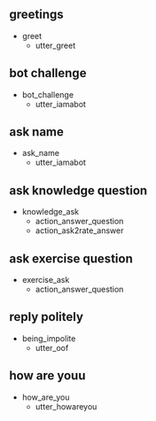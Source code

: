 ## greetings
* greet
  - utter_greet

## bot challenge
* bot_challenge
  - utter_iamabot

## ask name
* ask_name
  - utter_iamabot

## ask knowledge question
* knowledge_ask
  - action_answer_question
  - action_ask2rate_answer

## ask exercise question
* exercise_ask
  - action_answer_question

## reply politely
* being_impolite
  - utter_oof

## how are youu
* how_are_you
  - utter_howareyou
